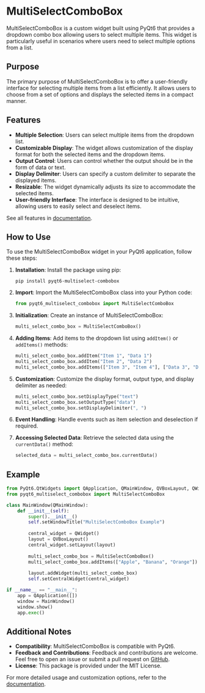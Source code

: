 # MultiSelectComboBox

MultiSelectComboBox is a custom widget built using PyQt6 that provides a dropdown combo box allowing users to select multiple items. This widget is particularly useful in scenarios where users need to select multiple options from a list.

## Purpose
The primary purpose of MultiSelectComboBox is to offer a user-friendly interface for selecting multiple items from a list efficiently. It allows users to choose from a set of options and displays the selected items in a compact manner.

## Features
- **Multiple Selection**: Users can select multiple items from the dropdown list.
- **Customizable Display**: The widget allows customization of the display format for both the selected items and the dropdown items.
- **Output Control**: Users can control whether the output should be in the form of data or text.
- **Display Delimiter**: Users can specify a custom delimiter to separate the displayed items.
- **Resizable**: The widget dynamically adjusts its size to accommodate the selected items.
- **User-friendly Interface**: The interface is designed to be intuitive, allowing users to easily select and deselect items.

See all features in [documentation](https://pyqt6-multiselect-combobox.readthedocs.io/en/latest/).

## How to Use
To use the MultiSelectComboBox widget in your PyQt6 application, follow these steps:

1. **Installation**: Install the package using pip:
   ```
   pip install pyqt6-multiselect-combobox
   ```

2. **Import**: Import the MultiSelectComboBox class into your Python code:
   ```python
   from pyqt6_multiselect_combobox import MultiSelectComboBox
   ```

3. **Initialization**: Create an instance of MultiSelectComboBox:
   ```python
   multi_select_combo_box = MultiSelectComboBox()
   ```

4. **Adding Items**: Add items to the dropdown list using `addItem()` or `addItems()` methods:
   ```python
   multi_select_combo_box.addItem("Item 1", "Data 1")
   multi_select_combo_box.addItem("Item 2", "Data 2")
   multi_select_combo_box.addItems(["Item 3", "Item 4"], ["Data 3", "Data 4"])
   ```

5. **Customization**: Customize the display format, output type, and display delimiter as needed:
   ```python
   multi_select_combo_box.setDisplayType("text")
   multi_select_combo_box.setOutputType("data")
   multi_select_combo_box.setDisplayDelimiter(", ")
   ```

6. **Event Handling**: Handle events such as item selection and deselection if required.

7. **Accessing Selected Data**: Retrieve the selected data using the `currentData()` method:
   ```python
   selected_data = multi_select_combo_box.currentData()
   ```

## Example
```python
from PyQt6.QtWidgets import QApplication, QMainWindow, QVBoxLayout, QWidget
from pyqt6_multiselect_combobox import MultiSelectComboBox

class MainWindow(QMainWindow):
    def __init__(self):
        super().__init__()
        self.setWindowTitle("MultiSelectComboBox Example")
        
        central_widget = QWidget()
        layout = QVBoxLayout()
        central_widget.setLayout(layout)
        
        multi_select_combo_box = MultiSelectComboBox()
        multi_select_combo_box.addItems(["Apple", "Banana", "Orange"])
        
        layout.addWidget(multi_select_combo_box)
        self.setCentralWidget(central_widget)

if __name__ == "__main__":
    app = QApplication([])
    window = MainWindow()
    window.show()
    app.exec()
```

## Additional Notes
- **Compatibility**: MultiSelectComboBox is compatible with PyQt6.
- **Feedback and Contributions**: Feedback and contributions are welcome. Feel free to open an issue or submit a pull request on [GitHub](https://github.com/user0706/pyqt6-multiselect-combobox).
- **License**: This package is provided under the MIT License.

For more detailed usage and customization options, refer to the [documentation](https://pyqt6-multiselect-combobox.readthedocs.io/en/latest/).